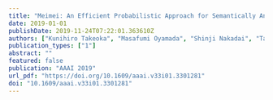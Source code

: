 ```yaml
---
title: "Meimei: An Efficient Probabilistic Approach for Semantically Annotating Tables"
date: 2019-01-01
publishDate: 2019-11-24T07:22:01.363610Z
authors: ["Kunihiro Takeoka", "Masafumi Oyamada", "Shinji Nakadai", "Takeshi Okadome"]
publication_types: ["1"]
abstract: ""
featured: false
publication: "AAAI 2019"
url_pdf: "https://doi.org/10.1609/aaai.v33i01.3301281"
doi: "10.1609/aaai.v33i01.3301281"
---
```


